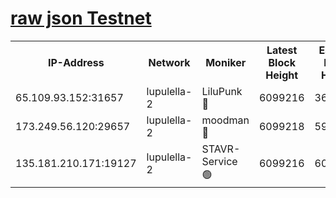 [raw json Testnet](https://rpc-check.jaclalt.stavr.tech/jaclalt/rpc-jaclalt-result.json)
=

<table><tr><th>IP-Address</th><th>Network</th><th>Moniker</th><th>Latest Block Height</th><th>Earliest Block Height</th><th>Catching Up</th><th>Tx Index</th><th>Voting Power</th><th>Scan Time</th></tr><tr><td>65.109.93.152:31657</td><td>lupulella-2</td><td>LiluPunk 🔴</td><td>6099216</td><td>3688866</td><td>False</td><td>on</td><td>685133</td><td>2024-01-08T09:01:37.853837367UTC</td></tr><tr><td>173.249.56.120:29657</td><td>lupulella-2</td><td>moodman 🔴</td><td>6099218</td><td>5999217</td><td>False</td><td>off</td><td>769094</td><td>2024-01-08T09:01:44.374645002UTC</td></tr><tr><td>135.181.210.171:19127</td><td>lupulella-2</td><td>STAVR-Service 🟢</td><td>6099216</td><td>6096901</td><td>False</td><td>on</td><td>0</td><td>2024-01-08T09:01:37.538606857UTC</td></tr></table>
